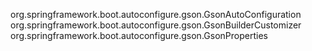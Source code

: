 org.springframework.boot.autoconfigure.gson.GsonAutoConfiguration
org.springframework.boot.autoconfigure.gson.GsonBuilderCustomizer
org.springframework.boot.autoconfigure.gson.GsonProperties